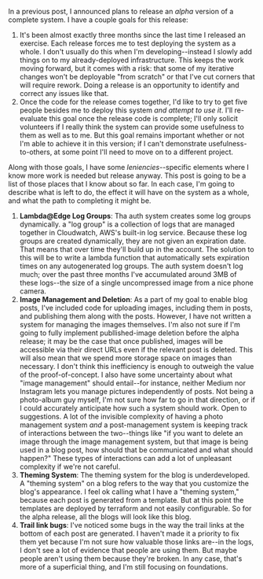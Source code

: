 In a previous post, I announced plans to release an _alpha_ version of a complete system. I have a couple goals
for this release:

1. It's been almost exactly three months since the last time I released an exercise. Each release forces me
   to test deploying the system as a whole. I don't usually do this when I'm developing--instead I slowly
   add things on to my already-deployed infrastructure. This keeps the work moving forward, but it comes with
   a risk: that some of my iterative changes won't be deployable "from scratch" or that I've cut corners that
   will require rework. Doing a release is an opportunity to identify and correct any issues like that.
2. Once the code for the release comes together, I'd like to try to get five people besides me to deploy this
   system _and attempt to use it_. I'll re-evaluate this goal once the release code is complete; I'll only solicit
   volunteers if I really think the system can provide some usefulness to them as well as to me. But this goal
   remains important whether or not I'm able to achieve it in this version; if I can't demonstrate usefulness-to-others,
   at some point I'll need to move on to a different project.

Along with those goals, I have some _leniencies_--specific elements where I know more work is needed but release anyway.
This post is going to be a list of those places that I know about so far. In each case, I'm going to describe what is
left to do, the effect it will have on the system as a whole, and what the path to completing it might be.

1. **Lambda@Edge Log Groups**: Tha auth system creates some log groups dynamically. a "log group" is a collection
   of logs that are managed together in Cloudwatch, AWS's built-in log service. Because these log groups are created
   dynamically, they are not given an expiration date. That means that over time they'll build up in the account.
   The solution to this will be to write a lambda function that automatically sets expiration times on any autogenerated
   log groups. The auth system doesn't log much; over the past three months I've accumulated around 3MB of these logs--the size
   of a single uncompressed image from a nice phone camera.
2. **Image Management and Deletion**: As a part of my goal to enable blog posts, I've included code for uploading images,
   including them in posts, and publishing them along with the posts. However, I have not written a system for managing
   the images themselves. I'm also not sure if I'm going to fully implement publlished-image deletion before the alpha release;
   it may be the case that once published, images will be accessible via their direct URLs even if the relevant post is deleted.
   This will also mean that we spend more storage space on images than necessary. I don't think this inefficiency is enough
   to outweigh the value of the proof-of-concept. I also have some uncertainty about what "image management" should entail--for
   instance, neither Medium nor Instagram lets you manage pictures independently of posts. Not being a photo-album guy myself,
   I'm not sure how far to go in that direction, or if I could accurately anticipate how such a system should work. Open to
   suggestions. A lot of the invisible complexity of having a photo management system _and_ a post-management system is
   keeping track of interactions between the two--things like "if you want to delete an image through the image management system,
   but that image is being used in a blog post, how should that be communicated and what should happen?" These types of
   interactions can add a lot of unpleasant complexity if we're not careful.
3. **Theming System**: The theming system for the blog is underdeveloped. A "theming system" on a blog refers to the way that you customize the
   blog's appearance. I feel ok calling what I have a "theming system," because each post is generated from a template. But
   at this point the templates are deployed by terraform and not easily configurable. So for the alpha release, all the blogs
   will look like this blog.
4. **Trail link bugs**: I've noticed some bugs in the way the trail links at the bottom of each post are generated. I haven't
   made it a priority to fix them yet because I'm not sure how valuable those links are--in the logs, I don't see a lot
   of evidence that people are using them. But maybe people aren't using them because they're broken. In any case, that's
   more of a superficial thing, and I'm still focusing on foundations.
